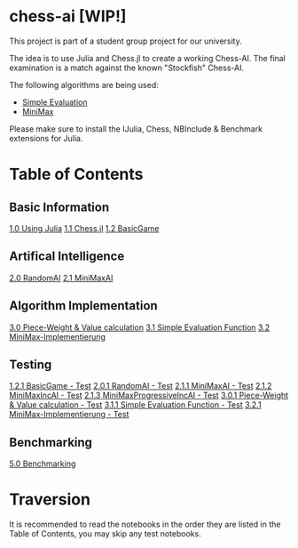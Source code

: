 # chess-ai [WIP!]

This project is part of a student group project for our university. 

The idea is to use Julia and Chess.jl to create a working Chess-AI. The final examination is a match against the known "Stockfish" Chess-AI.

The following algorithms are being used:
 - [Simple Evaluation](https://www.chessprogramming.org/Simplified_Evaluation_Function)
 - [MiniMax](https://en.wikipedia.org/wiki/Minimax)

Please make sure to install the IJulia, Chess, NBInclude & Benchmark extensions for Julia.

# Table of Contents


## Basic Information
[1.0 Using Julia](<1.0 UsingJulia.ipynb>)
[1.1 Chess.jl](<1.1 Chess.jl.ipynb>)
[1.2 BasicGame](<1.2 BasicGame.ipynb>)


## Artifical Intelligence
[2.0 RandomAI](<2.0 RandomAI.ipynb>)
[2.1 MiniMaxAI](<2.1 MiniMaxAI.ipynb>)


## Algorithm Implementation
[3.0 Piece-Weight & Value calculation](<3.0 Piece-Weight & Value calculation.ipynb>)
[3.1 Simple Evaluation Function](<3.1 Simple Evaluation Function.ipynb>)
[3.2 MiniMax-Implementierung](<3.2 MiniMax-Implementierung.ipynb>)

## Testing
[1.2.1 BasicGame - Test](<1.2.1 BasicGame - Test.ipynb>)
[2.0.1 RandomAI - Test](<2.0.1 RandomAI - Test.ipynb>)
[2.1.1 MiniMaxAI - Test](<2.1.1 MiniMaxAI - Test.ipynb>)
[2.1.2 MiniMaxIncAI - Test](<2.1.2 MiniMaxIncAI - Test.ipynb>)
[2.1.3 MiniMaxProgressiveIncAI - Test](<2.1.3 MiniMaxProgressiveIncAI - Test.ipynb>)
[3.0.1 Piece-Weight & Value calculation - Test](<3.0.1 Piece-Weight & Value calculation - Test .ipynb>)
[3.1.1 Simple Evaluation Function - Test](<3.1.1 Simple Evaluation Function - Test.ipynb>)
[3.2.1 MiniMax-Implementierung - Test](<3.2.1 MiniMax-Implementierung - Test.ipynb>)


## Benchmarking
[5.0 Benchmarking](<5.0 Benchmarking.ipynb>)



# Traversion
It is recommended to read the notebooks in the order they are listed in the Table of Contents, you may skip any test notebooks.







